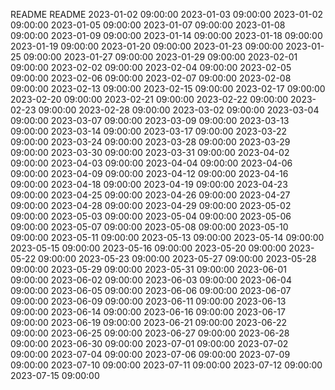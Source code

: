 README
README
2023-01-02 09:00:00
2023-01-03 09:00:00
2023-01-02 09:00:00
2023-01-05 09:00:00
2023-01-07 09:00:00
2023-01-08 09:00:00
2023-01-09 09:00:00
2023-01-14 09:00:00
2023-01-18 09:00:00
2023-01-19 09:00:00
2023-01-20 09:00:00
2023-01-23 09:00:00
2023-01-25 09:00:00
2023-01-27 09:00:00
2023-01-29 09:00:00
2023-02-01 09:00:00
2023-02-02 09:00:00
2023-02-04 09:00:00
2023-02-05 09:00:00
2023-02-06 09:00:00
2023-02-07 09:00:00
2023-02-08 09:00:00
2023-02-13 09:00:00
2023-02-15 09:00:00
2023-02-17 09:00:00
2023-02-20 09:00:00
2023-02-21 09:00:00
2023-02-22 09:00:00
2023-02-23 09:00:00
2023-02-28 09:00:00
2023-03-02 09:00:00
2023-03-04 09:00:00
2023-03-07 09:00:00
2023-03-09 09:00:00
2023-03-13 09:00:00
2023-03-14 09:00:00
2023-03-17 09:00:00
2023-03-22 09:00:00
2023-03-24 09:00:00
2023-03-28 09:00:00
2023-03-29 09:00:00
2023-03-30 09:00:00
2023-03-31 09:00:00
2023-04-02 09:00:00
2023-04-03 09:00:00
2023-04-04 09:00:00
2023-04-06 09:00:00
2023-04-09 09:00:00
2023-04-12 09:00:00
2023-04-16 09:00:00
2023-04-18 09:00:00
2023-04-19 09:00:00
2023-04-23 09:00:00
2023-04-25 09:00:00
2023-04-26 09:00:00
2023-04-27 09:00:00
2023-04-28 09:00:00
2023-04-29 09:00:00
2023-05-02 09:00:00
2023-05-03 09:00:00
2023-05-04 09:00:00
2023-05-06 09:00:00
2023-05-07 09:00:00
2023-05-08 09:00:00
2023-05-10 09:00:00
2023-05-11 09:00:00
2023-05-13 09:00:00
2023-05-14 09:00:00
2023-05-15 09:00:00
2023-05-16 09:00:00
2023-05-20 09:00:00
2023-05-22 09:00:00
2023-05-23 09:00:00
2023-05-27 09:00:00
2023-05-28 09:00:00
2023-05-29 09:00:00
2023-05-31 09:00:00
2023-06-01 09:00:00
2023-06-02 09:00:00
2023-06-03 09:00:00
2023-06-04 09:00:00
2023-06-05 09:00:00
2023-06-06 09:00:00
2023-06-07 09:00:00
2023-06-09 09:00:00
2023-06-11 09:00:00
2023-06-13 09:00:00
2023-06-14 09:00:00
2023-06-16 09:00:00
2023-06-17 09:00:00
2023-06-19 09:00:00
2023-06-21 09:00:00
2023-06-22 09:00:00
2023-06-25 09:00:00
2023-06-27 09:00:00
2023-06-28 09:00:00
2023-06-30 09:00:00
2023-07-01 09:00:00
2023-07-02 09:00:00
2023-07-04 09:00:00
2023-07-06 09:00:00
2023-07-09 09:00:00
2023-07-10 09:00:00
2023-07-11 09:00:00
2023-07-12 09:00:00
2023-07-15 09:00:00

